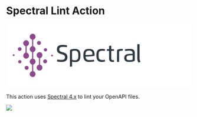 # Spectral Lint Action

![](https://raw.githubusercontent.com/stoplightio/spectral/master/img/spectral-banner.png)

This action uses [Spectral 4.x](https://github.com/stoplightio/spectral) to lint your OpenAPI files.

![](./image.png)
